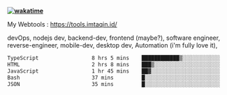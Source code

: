 **[![wakatime](https://wakatime.com/badge/user/87646243-158a-4241-a3cb-668e1fa2dbb8.svg)](https://wakatime.com/@87646243-158a-4241-a3cb-668e1fa2dbb8?style=plastic)**


My Webtools : https://tools.imtaqin.id/


devOps, nodejs dev, backend-dev, frontend (maybe?), software engineer, reverse-engineer, mobile-dev, desktop dev, Automation (i'm fully love it), 

<!--START_SECTION:waka-->

```txt
TypeScript                 8 hrs 5 mins    ████████████▒░░░░░░░░░░░░   49.89 %
HTML                       2 hrs 8 mins    ███▒░░░░░░░░░░░░░░░░░░░░░   13.17 %
JavaScript                 1 hr 45 mins    ██▓░░░░░░░░░░░░░░░░░░░░░░   10.81 %
Bash                       37 mins         █░░░░░░░░░░░░░░░░░░░░░░░░   03.90 %
JSON                       35 mins         █░░░░░░░░░░░░░░░░░░░░░░░░   03.64 %
```

<!--END_SECTION:waka-->
